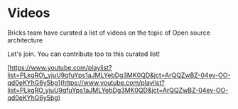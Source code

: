 # Videos

Bricks team have curated a list of videos on the topic of Open source architecture

Let's join. You can contribute too to this curated list!

[https://www.youtube.com/playlist?list=PLkgRO\_yjuU9qfuYps1aJMLYebDg3MK0QD&jct=ArQQZwBZ-04ev-OO-qd0eKYhG6y5bg](https://www.youtube.com/playlist?list=PLkgRO_yjuU9qfuYps1aJMLYebDg3MK0QD&jct=ArQQZwBZ-04ev-OO-qd0eKYhG6y5bg)

